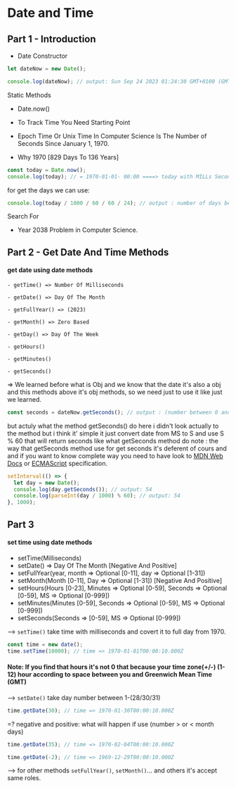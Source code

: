 # Date and Time

## Part 1 - Introduction

- Date Constructor

```js
let dateNow = new Date();

console.log(dateNow); // output: Sun Sep 24 2023 01:24:30 GMT+0100 (GMT+01:00)
```

Static Methods

- Date.now()

- To Track Time You Need Starting Point

- Epoch Time Or Unix Time In Computer Science Is The Number of Seconds Since January 1, 1970.

- Why 1970 [829 Days To 136 Years]

```js
const today = Date.now();
console.log(today); // = 1970-01-01- 00:00 ====> today with MILLs Seconds
```

for get the days we can use:

```js
console.log(today / 1000 / 60 / 60 / 24); // output : number of days between today and 1970-01-01
```

Search For

- Year 2038 Problem in Computer Science.

## Part 2 - Get Date And Time Methods

#### get date using date methods

    - getTime() => Number Of Milliseconds

    - getDate() => Day Of The Month

    - getFullYear() => (2023)

    - getMonth() => Zero Based

    - getDay() => Day Of The Week

    - getHours()

    - getMinutes()

    - getSeconds()

=> We learned before what is Obj and we know that the date it's also a obj and this methods above it's obj methods, so we need just to use it like just we learned.

```js
const seconds = dateNow.getSeconds(); // output : (number between 0 and 59) according to localtime
```

but actuly what the method getSeconds() do here i didn't look actually to the method but i think it' simple it just convert date from MS to S and use S % 60 that will return seconds like what getSeconds method do
note : the way that getSeconds method use for get seconds it's deferent of cours and and if you want to know complete way you need to have look to [MDN Web Docs](https://developer.mozilla.org/en-US/docs/Web/JavaScript/Reference/Global_Objects/Date) or [ECMAScript](https://tc39.es/ecma262/multipage/numbers-and-dates.html#sec-date.prototype.getseconds) specification.

```js
setInterval(() => {
  let day = new Date();
  console.log(day.getSeconds()); // output: 54
  console.log(parseInt(day / 1000) % 60); // output: 54
}, 1000);
```

## Part 3

#### set time using date methods

- setTime(Milliseconds)
- setDate() => Day Of The Month [Negative And Positive]
- setFullYear(year, month => Optional [0-11], day => Optional [1-31])
- setMonth(Month [0-11], Day => Optional [1-31]) [Negative And Positive]
- setHours(Hours [0-23], Minutes => Optional [0-59], Seconds => Optional [0-59], MS => Optional [0-999])
- setMinutes(Minutes [0-59], Seconds => Optional [0-59], MS => Optional [0-999])
- setSeconds(Seconds => [0-59], MS => Optional [0-999])

--> `setTime()` take time with milliseconds and covert it to full day from 1970.

```js
const time = new date();
time.setTime(10000); // time => 1970-01-01T00:00:10.000Z
```

#### Note: If you find that hours it's not 0 that because your time zone(+/-) (1-12) hour according to space between you and Greenwich Mean Time (GMT)

--> `setDate()` take day number between 1-(28/30/31)

```js
time.getDate(30); // time => 1970-01-30T00:00:10.000Z
```

=? negative and positive: what will happen if use (number > or < month days)

```js
time.getDate(35); // time => 1970-02-04T00:00:10.000Z
```

```js
time.getDate(-2); // time => 1969-12-29T00:00:10.000Z
```

--> for other methods `setFullYear()`, `setMonth()`... and others it's accept same roles.
